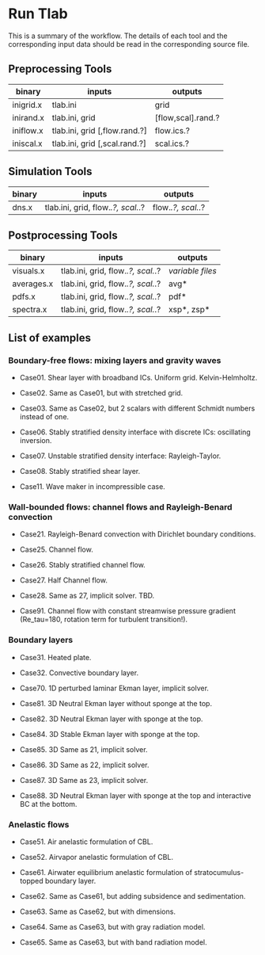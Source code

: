 # Run Tlab

This is a summary of the workflow. The details of each tool and the corresponding input data should be read in the corresponding source file.

## Preprocessing Tools

| binary    | inputs                           | outputs |
| --------- | -------------------------------- | ------- |
|inigrid.x  | tlab.ini                         | grid |
|inirand.x  | tlab.ini, grid                   | [flow,scal].rand.? |
|iniflow.x  | tlab.ini, grid [,flow.rand.?]    | flow.ics.?
|iniscal.x  | tlab.ini, grid [,scal.rand.?]    | scal.ics.?

## Simulation Tools

| binary    | inputs                            | outputs |
| --------- | --------------------------------- | ------- |
|dns.x      |tlab.ini, grid, flow.*.?, scal.*.? |   flow.*.?, scal.*.? |

## Postprocessing Tools

| binary    | inputs                            | outputs |
| --------- | --------------------------------- | ------- |
|visuals.x  | tlab.ini, grid, flow.*.?, scal.*.?| *variable files* |
|averages.x | tlab.ini, grid, flow.*.?, scal.*.?| avg*
|pdfs.x     | tlab.ini, grid, flow.*.?, scal.*.?| pdf*
|spectra.x  | tlab.ini, grid, flow.*.?, scal.*.?| xsp*, zsp*

## List of examples

### Boundary-free flows: mixing layers and gravity waves

* Case01. Shear layer with broadband ICs. Uniform grid. Kelvin-Helmholtz.  
* Case02. Same as Case01, but with stretched grid.  
* Case03. Same as Case02, but 2 scalars with different Schmidt numbers instead of one.

* Case06. Stably stratified density interface with discrete ICs: oscillating inversion.  
* Case07. Unstable stratified density interface: Rayleigh-Taylor.  
* Case08. Stably stratified shear layer.  

* Case11. Wave maker in incompressible case.

### Wall-bounded flows: channel flows and Rayleigh-Benard convection

* Case21. Rayleigh-Benard convection with Dirichlet boundary conditions.

* Case25. Channel flow.  
* Case26. Stably stratified channel flow.
* Case27. Half Channel flow.  
* Case28. Same as 27, implicit solver. TBD.

* Case91. Channel flow with constant streamwise pressure gradient (Re_tau=180, rotation term for turbulent transition!).  

### Boundary layers

* Case31. Heated plate.  
* Case32. Convective boundary layer.

* Case70. 1D perturbed laminar Ekman layer, implicit solver.  

* Case81. 3D Neutral Ekman layer without sponge at the top.  
* Case82. 3D Neutral Ekman layer with sponge at the top.  
* Case84. 3D Stable Ekman layer with sponge at the top.  
* Case85. 3D Same as 21, implicit solver.  
* Case86. 3D Same as 22, implicit solver.  
* Case87. 3D Same as 23, implicit solver.  
* Case88. 3D Neutral Ekman layer with sponge at the top and interactive BC at the bottom.  

### Anelastic flows

* Case51. Air anelastic formulation of CBL.  
* Case52. Airvapor anelastic formulation of CBL.  

* Case61. Airwater equilibrium anelastic formulation of stratocumulus-topped boundary layer.
* Case62. Same as Case61, but adding subsidence and sedimentation.  
* Case63. Same as Case62, but with dimensions.  
* Case64. Same as Case63, but with gray radiation model.  
* Case65. Same as Case63, but with band radiation model.  


<!-- make checkrl/checkdb runs the check.sh bash-script inside each directory -->
